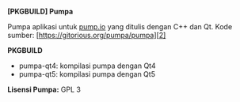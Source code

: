 **[PKGBUILD] Pumpa**

Pumpa aplikasi untuk [pump.io][1] yang ditulis dengan C++ dan Qt. Kode sumber: [https://gitorious.org/pumpa/pumpa][2]

**PKGBUILD**

* pumpa-qt4: kompilasi pumpa dengan Qt4
* pumpa-qt5: kompilasi pumpa dengan Qt5

**Lisensi Pumpa:** GPL 3

  [1]: http://pump.io/
  [2]: https://gitorious.org/pumpa/pumpa